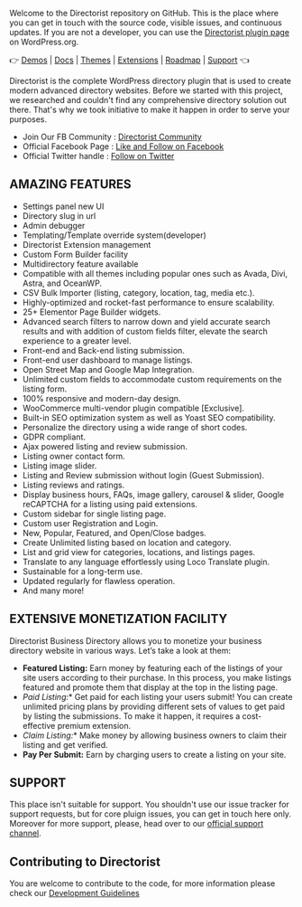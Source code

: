 Welcome to the Directorist repository on GitHub. This is the place where you can get in touch with the source code, visible issues, and continuous updates. If you are not a developer, you can use the [Directorist plugin page](https://wordpress.org/plugins/directorist/) on WordPress.org.

👉 [Demos](https://directorist.com/demos/) | [Docs](https://directorist.com/documentation/directorist/) | [Themes](https://directorist.com/documentation/themes/) | [Extensions](https://directorist.com/documentation/extensions) | [Roadmap](https://directorist.com/roadmap/) | [Support](https://directorist.com/contact/) 👈

Directorist is the complete WordPress directory plugin that is used to create modern advanced directory websites. Before we started with this project, we researched and couldn't find any comprehensive directory solution out there. That's why we took initiative to make it happen in order to serve your purposes.

- Join Our FB Community : [Directorist Community](https://www.facebook.com/groups/directorist)
- Official Facebook Page : [Like and Follow on Facebook](https://www.facebook.com/directorist)
- Official Twitter handle : [Follow on Twitter](https://twitter.com/wpdirectorist)

## AMAZING FEATURES
- Settings panel new UI
- Directory slug in url
- Admin debugger
- Templating/Template override system(developer)
- Directorist Extension management
- Custom Form Builder facility
- Multidirectory feature available
- Compatible with all themes including popular ones such as Avada, Divi, Astra, and OceanWP.
- CSV Bulk Importer (listing, category, location, tag, media etc.).
- Highly-optimized and rocket-fast performance to ensure scalability.
- 25+ Elementor Page Builder widgets.
- Advanced search filters to narrow down and yield accurate search results and with addition of custom fields filter, elevate the search experience to a greater level.
- Front-end and Back-end listing submission.
- Front-end user dashboard to manage listings.
- Open Street Map and Google Map Integration.
- Unlimited custom fields to accommodate custom requirements on the listing form.
- 100% responsive and modern-day design.
- WooCommerce multi-vendor plugin compatible [Exclusive].
- Built-in SEO optimization system as well as Yoast SEO compatibility.
- Personalize the directory using a wide range of short codes.
- GDPR compliant.
- Ajax powered listing and review submission.
- Listing owner contact form.
- Listing image slider.
- Listing and Review submission without login (Guest Submission).
- Listing reviews and ratings.
- Display business hours, FAQs, image gallery, carousel & slider, Google reCAPTCHA for a listing using paid extensions.
- Custom sidebar for single listing page.
- Custom user Registration and Login.
- New, Popular, Featured, and Open/Close badges.
- Create Unlimited listing based on location and category.
- List and grid view for categories, locations, and listings pages.
- Translate to any language effortlessly using Loco Translate plugin.
- Sustainable for a long-term use.
- Updated regularly for flawless operation.
- And many more!

## EXTENSIVE MONETIZATION FACILITY
Directorist Business Directory allows you to monetize your business directory website in various ways. Let’s take a look at them:

- **Featured Listing:** Earn money by featuring each of the listings of your site users according to their purchase. In this process, you make listings featured and promote them that display at the top in the listing page.
- **Paid Listing*:** Get paid for each listing your users submit! You can create unlimited pricing plans by providing different sets of values to get paid by listing the submissions. To make it happen, it requires a cost-effective premium extension.
- **Claim Listing*:** Make money by allowing business owners to claim their listing and get verified.
- **Pay Per Submit:** Earn by charging users to create a listing on your site.

## SUPPORT
This place isn't suitable for support. You shouldn't use our issue tracker for support requests, but for core pluign issues, you can get in touch here only. Moreover for more support, please, head over to our [official support channel](https://directorist.com/contact/).

## Contributing to Directorist
You are welcome to contribute to the code, for more information please check our [Development Guidelines](https://github.com/sovware/directorist/wiki/Development-Guidelines)

